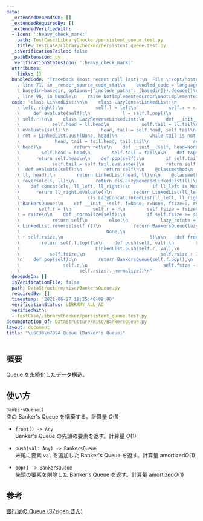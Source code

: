 ```yaml
---
data:
  _extendedDependsOn: []
  _extendedRequiredBy: []
  _extendedVerifiedWith:
  - icon: ':heavy_check_mark:'
    path: TestCase/LibraryChecker/persistent_queue.test.py
    title: TestCase/LibraryChecker/persistent_queue.test.py
  _isVerificationFailed: false
  _pathExtension: py
  _verificationStatusIcon: ':heavy_check_mark:'
  attributes:
    links: []
  bundledCode: "Traceback (most recent call last):\n  File \"/opt/hostedtoolcache/Python/3.10.6/x64/lib/python3.10/site-packages/onlinejudge_verify/documentation/build.py\"\
    , line 71, in _render_source_code_stat\n    bundled_code = language.bundle(stat.path,\
    \ basedir=basedir, options={'include_paths': [basedir]}).decode()\n  File \"/opt/hostedtoolcache/Python/3.10.6/x64/lib/python3.10/site-packages/onlinejudge_verify/languages/python.py\"\
    , line 96, in bundle\n    raise NotImplementedError\nNotImplementedError\n"
  code: "class LinkedList:\n\n    class LazyConcatLinkedList:\n        def __init__(self,\
    \ left, right):\n            self.l = left\n            self.r = right\n\n   \
    \     def evaluate(self):\n            l = self.l.pop()\n            return LinkedList.concat(l,\
    \ self.r)\n\n    class LazyReverseLinkedList:\n        def __init__(self, ll):\n\
    \            self.head = ll.head\n            self.tail = ll.tail\n\n        def\
    \ evaluate(self):\n            head, tail = self.head, self.tail\n           \
    \ ret = LinkedList.push(None, head)\n            while tail is not None:\n   \
    \             head, tail = tail.head, tail.tail\n                ret = LinkedList.push(ret,\
    \ head)\n            return ret\n\n    def __init__(self, head=None, tail=None):\n\
    \        self.head = head\n        self.tail = tail\n\n    def top(self):\n  \
    \      return self.head\n\n    def pop(self):\n        if self.tail is not None:\n\
    \            self.tail = self.tail.evaluate()\n        return self.tail\n\n  \
    \  def evaluate(self):\n        return self\n\n    @classmethod\n    def push(cls,\
    \ ll, head):\n        return LinkedList(head, ll)\n\n    @classmethod\n    def\
    \ reverse(cls, ll):\n        return cls.LazyReverseLinkedList(ll)\n\n    @classmethod\n\
    \    def concat(cls, ll_left, ll_right):\n        if ll_left is None:\n      \
    \      return ll_right.evaluate()\n        return LinkedList(ll_left.head,\n \
    \                         cls.LazyConcatLinkedList(ll_left, ll_right))\n\n\nclass\
    \ BankersQueue:\n    def __init__(self, f=None, r=None, fsize=0, rsize=0):\n \
    \       self.f = f\n        self.r = r\n        self.fsize = fsize\n        self.rsize\
    \ = rsize\n\n    def _normalize(self):\n        if self.fsize >= self.rsize:\n\
    \            return self\n        else:\n            lazy_rotate = LinkedList.concat(self.f,\
    \ LinkedList.reverse(self.r))\n            return BankersQueue(lazy_rotate,\n\
    \                                None,\n                                self.fsize\
    \ + self.rsize,\n                                0)\n\n    def front(self):\n\
    \        return self.f.top()\n\n    def push(self, val):\n        return BankersQueue(self.f,\n\
    \                            LinkedList.push(self.r, val),\n                 \
    \           self.fsize,\n                            self.rsize + 1)._normalize()\n\
    \n    def pop(self):\n        return BankersQueue(self.f.pop(),\n            \
    \                self.r,\n                            self.fsize - 1,\n      \
    \                      self.rsize)._normalize()\n"
  dependsOn: []
  isVerificationFile: false
  path: DataStructure/misc/BankersQueue.py
  requiredBy: []
  timestamp: '2021-06-27 18:25:48+09:00'
  verificationStatus: LIBRARY_ALL_AC
  verifiedWith:
  - TestCase/LibraryChecker/persistent_queue.test.py
documentation_of: DataStructure/misc/BankersQueue.py
layout: document
title: "\u6C38\u7D9A Queue (Banker's Queue)"
---
```


## 概要
Queue を永続化したデータ構造。

## 使い方
`BankersQueue()`  
空の Banker's Queue を構築する。計算量 $O(1)$

- `front() -> Any`  
Banker's Queue の先頭の要素を返す。計算量 $O(1)$

- `push(val: Any) -> BankersQueue`  
末尾に要素 `val` を追加した Banker's Queue を返す。計算量 $\mathrm{amortized} O(1)$

- `pop() -> BankersQueue`  
先頭の要素を削除した Banker's Queue を返す。計算量 $\mathrm{amortized} O(1)$

## 参考
[銀行家の Queue (37zigen さん)](https://37zigen.com/bankers-queue/)
